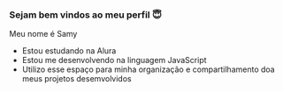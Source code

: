 ### Sejam bem vindos ao meu perfil 😇

Meu nome é Samy 

- Estou estudando na Alura
- Estou me desenvolvendo na linguagem JavaScript
- Utilizo esse espaço para minha organização e compartilhamento doa meus projetos desemvolvidos
